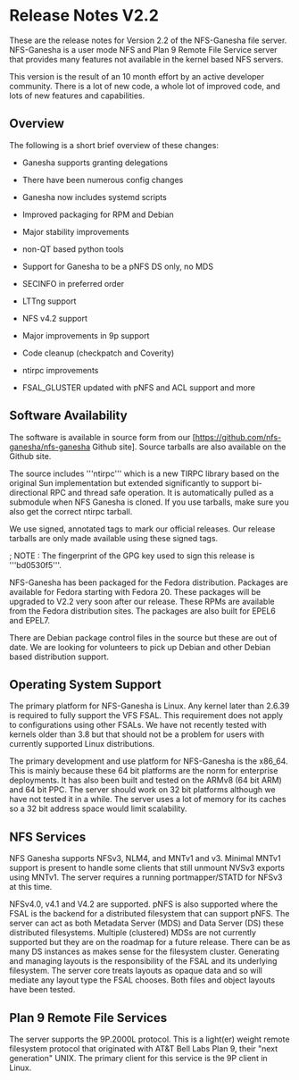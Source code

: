 # Release Notes V2.2
These are the release notes for Version 2.2 of the NFS-Ganesha file server.
NFS-Ganesha is a user mode NFS and Plan 9 Remote File Service server that provides many features not available in the kernel based NFS servers.

This version is the result of an 10 month effort by an active developer community.  There is a lot of new code, a whole lot of improved code, and lots of new features and capabilities.

## Overview

The following is a short brief overview of these changes:

* Ganesha supports granting delegations

* There have been numerous config changes

* Ganesha now includes systemd scripts

* Improved packaging for RPM and Debian

* Major stability improvements

* non-QT based python tools

* Support for Ganesha to be a pNFS DS only, no MDS

* SECINFO in preferred order

* LTTng support

* NFS v4.2 support

* Major improvements in 9p support

* Code cleanup (checkpatch and Coverity)

* ntirpc improvements

* FSAL_GLUSTER updated with pNFS and ACL support and more

## Software Availability
The software is available in source form from our [https://github.com/nfs-ganesha/nfs-ganesha Github site].  Source tarballs are also available on the Github site.

The source includes '''ntirpc''' which is a new TIRPC library based on the original Sun implementation but extended significantly to support bi-directional RPC and thread safe operation.  It is automatically pulled as a submodule when NFS Ganesha is cloned.  If you use tarballs, make sure you also get the correct ntirpc tarball.

We use signed, annotated tags to mark our official releases.  Our release tarballs are only made available using these signed tags.

; NOTE
: The fingerprint of the GPG key used to sign this release is '''bd0530f5'''.

NFS-Ganesha has been packaged for the Fedora distribution.  Packages are available for Fedora starting with Fedora 20.  These packages will be upgraded to V2.2 very soon after our release.  These RPMs are available from the Fedora distribution sites.  The packages are also built for EPEL6 and EPEL7.

There are Debian package control files in the source but these are out of date.  We are looking for volunteers to pick up Debian and other Debian based distribution support.

## Operating System Support
The primary platform for NFS-Ganesha is Linux.  Any kernel later than 2.6.39 is required to fully support the VFS FSAL.  This requirement does not apply to configurations using other FSALs.  We have not recently tested with kernels older than 3.8 but that should not be a problem for users with currently supported Linux distributions.

The primary development and use platform for NFS-Ganesha is the x86_64.  This is mainly because these 64 bit platforms are the norm for enterprise deployments.  It has also been built and tested on the ARMv8 (64 bit ARM) and 64 bit PPC.  The server should work on 32 bit platforms although we have not tested it in a while.  The server uses a lot of memory for its caches so a 32 bit address space would limit scalability.

## NFS Services
NFS Ganesha supports NFSv3, NLM4, and MNTv1 and v3.  Minimal MNTv1 support is present to handle some clients that still unmount NVSv3 exports using MNTv1.  The server requires a running portmapper/STATD for NFSv3 at this time.

NFSv4.0, v4.1 and V4.2 are supported.  pNFS is also supported where the FSAL is the backend for a distributed filesystem that can support pNFS.  The server can act as both Metadata Server (MDS) and Data Server (DS) these distributed filesystems.  Multiple (clustered) MDSs are not currently supported but they are on the roadmap for a future release.  There can be as many DS instances as makes sense for the filesystem cluster. Generating and managing layouts is the responsibility of the FSAL and its underlying filesystem.  The server core treats layouts as opaque data and so will mediate any layout type the FSAL chooses.  Both files and object layouts have been tested.

## Plan 9 Remote File Services
The server supports the 9P.2000L protocol.  This is a light(er) weight remote filesystem protocol that originated with AT&T Bell Labs Plan 9, their "next generation" UNIX.  The primary client for this service is the 9P client in Linux.